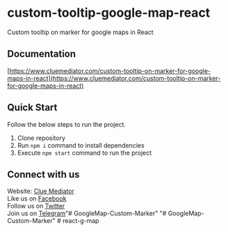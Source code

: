 # custom-tooltip-google-map-react
Custom tooltip on marker for google maps in React

## Documentation

[https://www.cluemediator.com/custom-tooltip-on-marker-for-google-maps-in-react](https://www.cluemediator.com/custom-tooltip-on-marker-for-google-maps-in-react)

## Quick Start

Follow the below steps to run the project.

1. Clone repository
2. Run `npm i` command to install dependencies
3. Execute `npm start` command to run the project

## Connect with us

Website: [Clue Mediator](https://www.cluemediator.com)  
Like us on [Facebook](https://www.facebook.com/thecluemediator)  
Follow us on [Twitter](https://twitter.com/cluemediator)  
Join us on [Telegram](https://t.me/cluemediator)"# GoogleMap-Custom-Marker" 
"# GoogleMap-Custom-Marker" 
#   r e a c t - g - m a p  
 